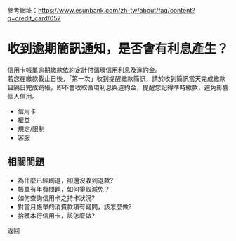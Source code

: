 參考網址：https://www.esunbank.com/zh-tw/about/faq/content?q=credit_card/057

# 收到逾期簡訊通知，是否會有利息產生？

信用卡帳單逾期繳款依約定計付循環信用利息及違約金。  
若您在繳款截止日後，「第一次」收到提醒繳款簡訊，請於收到簡訊當天完成繳款且隔日完成銷帳，即不會收取循環利息與違約金，提醒您記得準時繳款，避免影響個人信用。

  * 信用卡
  * 權益
  * 規定/限制
  * 客服

## 相關問題

  * 為什麼已經刷退，卻還沒收到退款? 
  * 帳單有年費問題，如何爭取減免？ 
  * 如何查詢信用卡之持卡狀況? 
  * 對當月帳單的消費款項有疑問，該怎麼做? 
  * 拾獲本行信用卡，該怎麼做? 

返回

